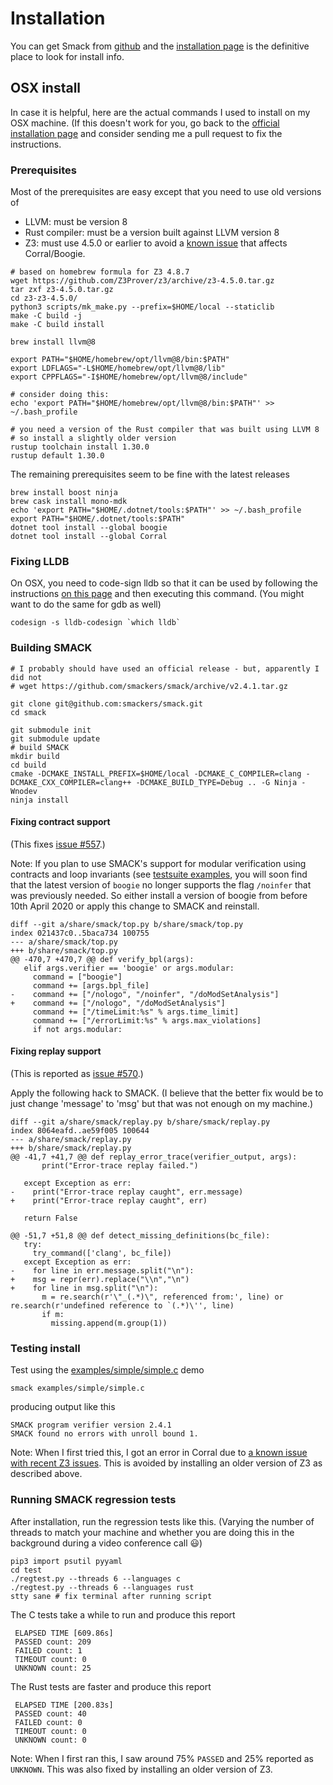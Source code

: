 # Installation

You can get Smack from
[github](https://github.com/smackers/smack/)
and the
[installation
page](https://github.com/smackers/smack/blob/master/docs/installation.md)
is the definitive place to look for install info.

## OSX install

In case it is helpful, here are the actual commands I used
to install on my OSX machine.
(If this doesn't work for you, go back to the
[official installation
page](https://github.com/smackers/smack/blob/master/docs/installation.md)
and consider sending me a pull request to fix the instructions.

### Prerequisites

Most of the prerequisites are easy except that you need to use old
versions of

- LLVM: must be version 8
- Rust compiler: must be a version built against LLVM version 8
- Z3: must use 4.5.0 or earlier to avoid
  a [known issue](https://github.com/smackers/smack/issues/521)
  that affects Corral/Boogie.

```
# based on homebrew formula for Z3 4.8.7
wget https://github.com/Z3Prover/z3/archive/z3-4.5.0.tar.gz
tar zxf z3-4.5.0.tar.gz
cd z3-z3-4.5.0/
python3 scripts/mk_make.py --prefix=$HOME/local --staticlib
make -C build -j
make -C build install

brew install llvm@8

export PATH="$HOME/homebrew/opt/llvm@8/bin:$PATH"
export LDFLAGS="-L$HOME/homebrew/opt/llvm@8/lib"
export CPPFLAGS="-I$HOME/homebrew/opt/llvm@8/include"

# consider doing this:
echo 'export PATH="$HOME/homebrew/opt/llvm@8/bin:$PATH"' >> ~/.bash_profile

# you need a version of the Rust compiler that was built using LLVM 8
# so install a slightly older version
rustup toolchain install 1.30.0
rustup default 1.30.0
```

The remaining prerequisites seem to be fine with the latest releases

```
brew install boost ninja
brew cask install mono-mdk
echo 'export PATH="$HOME/.dotnet/tools:$PATH"' >> ~/.bash_profile
export PATH="$HOME/.dotnet/tools:$PATH"
dotnet tool install --global boogie
dotnet tool install --global Corral
```

### Fixing LLDB

On OSX, you need to code-sign lldb so that it can be used
by following the instructions [on this
page](https://opensource.apple.com/source/lldb/lldb-69/docs/code-signing.txt)
and then executing this command.  (You might want to do the same for gdb as well)

```
codesign -s lldb-codesign `which lldb`
```


### Building SMACK

```
# I probably should have used an official release - but, apparently I did not
# wget https://github.com/smackers/smack/archive/v2.4.1.tar.gz

git clone git@github.com:smackers/smack.git
cd smack

git submodule init
git submodule update
# build SMACK
mkdir build
cd build
cmake -DCMAKE_INSTALL_PREFIX=$HOME/local -DCMAKE_C_COMPILER=clang -DCMAKE_CXX_COMPILER=clang++ -DCMAKE_BUILD_TYPE=Debug .. -G Ninja -Wnodev
ninja install
```

#### Fixing contract support

(This fixes [issue #557](https://github.com/smackers/smack/issues/557).)

Note: If you plan to use SMACK's support for modular verification using contracts and
loop invariants (see [testsuite
examples](https://github.com/smackers/smack/tree/master/test/c/contracts),
you will soon find that the latest version of `boogie`
no longer supports the flag `/noinfer` that was previously needed.
So either install a version of boogie from before 10th April 2020 or
apply this change to SMACK and reinstall.

```
diff --git a/share/smack/top.py b/share/smack/top.py
index 021437c0..5baca734 100755
--- a/share/smack/top.py
+++ b/share/smack/top.py
@@ -470,7 +470,7 @@ def verify_bpl(args):
   elif args.verifier == 'boogie' or args.modular:
     command = ["boogie"]
     command += [args.bpl_file]
-    command += ["/nologo", "/noinfer", "/doModSetAnalysis"]
+    command += ["/nologo", "/doModSetAnalysis"]
     command += ["/timeLimit:%s" % args.time_limit]
     command += ["/errorLimit:%s" % args.max_violations]
     if not args.modular:
```

#### Fixing replay support

(This is reported as [issue #570](https://github.com/smackers/smack/issues/570).)

Apply the following hack to SMACK.
(I believe that the better fix would be to just change 'message' to 'msg'
but that was not enough on my machine.)

```
diff --git a/share/smack/replay.py b/share/smack/replay.py
index 8064eafd..ae59f005 100644
--- a/share/smack/replay.py
+++ b/share/smack/replay.py
@@ -41,7 +41,7 @@ def replay_error_trace(verifier_output, args):
       print("Error-trace replay failed.")

   except Exception as err:
-    print("Error-trace replay caught", err.message)
+    print("Error-trace replay caught", err)

   return False

@@ -51,7 +51,8 @@ def detect_missing_definitions(bc_file):
   try:
     try_command(['clang', bc_file])
   except Exception as err:
-    for line in err.message.split("\n"):
+    msg = repr(err).replace("\\n","\n")
+    for line in msg.split("\n"):
       m = re.search(r'\"_(.*)\", referenced from:', line) or re.search(r'undefined reference to `(.*)\'', line)
       if m:
         missing.append(m.group(1))
```

### Testing install

Test using the
[examples/simple/simple.c](https://github.com/smackers/smack/blob/master/examples/simple/simple.c)
demo

```
smack examples/simple/simple.c
```
producing output like this

```
SMACK program verifier version 2.4.1
SMACK found no errors with unroll bound 1.
```

Note: When I first tried this, I got an error in Corral
due to [a known issue with recent Z3 issues](https://github.com/smackers/smack/issues/521).
This is avoided by installing an older version of Z3 as described above.


### Running SMACK regression tests

After installation, run the regression tests like this.
(Varying the number of threads to match your machine and whether you are
doing this in the background during a video conference call :smiley:)

```
pip3 import psutil pyyaml
cd test
./regtest.py --threads 6 --languages c
./regtest.py --threads 6 --languages rust
stty sane # fix terminal after running script
```

The C tests take a while to run and produce this report

```
 ELAPSED TIME [609.86s]
 PASSED count: 209
 FAILED count: 1
 TIMEOUT count: 0
 UNKNOWN count: 25
```

The Rust tests are faster and produce this report

```
 ELAPSED TIME [200.83s]
 PASSED count: 40
 FAILED count: 0
 TIMEOUT count: 0
 UNKNOWN count: 0
```

Note: When I first ran this, I saw around 75% `PASSED` and 25% reported
as `UNKNOWN`.
This was also fixed by installing an older version of Z3.
